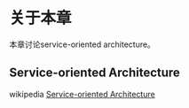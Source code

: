 # 关于本章

本章讨论service-oriented architecture。

## Service-oriented Architecture

wikipedia [Service-oriented Architecture](http://en.wikipedia.org/wiki/Service-oriented_architecture)